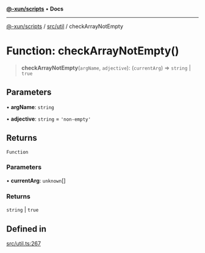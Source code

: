 [**@-xun/scripts**](../../../README.md) • **Docs**

***

[@-xun/scripts](../../../README.md) / [src/util](../README.md) / checkArrayNotEmpty

# Function: checkArrayNotEmpty()

> **checkArrayNotEmpty**(`argName`, `adjective`): (`currentArg`) => `string` \| `true`

## Parameters

• **argName**: `string`

• **adjective**: `string` = `'non-empty'`

## Returns

`Function`

### Parameters

• **currentArg**: `unknown`[]

### Returns

`string` \| `true`

## Defined in

[src/util.ts:267](https://github.com/Xunnamius/xscripts/blob/91915b63e10dd6449ad16f4202f487b34227194a/src/util.ts#L267)
